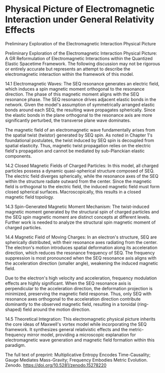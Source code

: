 # Physical Picture of Electromagnetic Interaction under General Relativity Effects

Preliminary Exploration of the Electromagnetic Interaction Physical Picture

Preliminary Exploration of the Electromagnetic Interaction Physical Picture:
A GR Reformulation of Electromagnetic Interactions within the Quantized Elastic Spacetime Framework.
The following discussion may not be rigorous or entirely accurate but represents an attempt to describe the electromagnetic interaction within the framework of this model.

14.1 Electromagnetic Waves:
The SEQ resonance generates an electric field, which induces a spin magnetic moment orthogonal to the resonance direction. The phase of this magnetic moment aligns with the SEQ resonance phase. The SEQ resonance drives adjacent elastic bonds in the network. Given the model's assumption of symmetrically arranged elastic bonds around each SEQ, the resulting wave propagates spherically. Since the elastic bonds in the plane orthogonal to the resonance axis are more significantly perturbed, the transverse plane wave dominates.

The magnetic field of an electromagnetic wave fundamentally arises from the spatial twist (twistor) generated by SEQ spin. As noted in Chapter 1's foundational postulates, the twist induced by SEQ spin is decoupled from spatial elasticity. Thus, magnetic twist propagation relies on the electric field's propagation and cannot be mediated by sub-Planckian elastic components.

14.2 Closed Magnetic Fields of Charged Particles:
In this model, all charged particles possess a dynamic quasi-spherical structure composed of SEQ. The electric field diverges spherically, while the resonance axes of the SEQ within the structure radiate outward from the center. Since the magnetic field is orthogonal to the electric field, the induced magnetic field must form closed spherical surfaces. Macroscopically, this results in a closed magnetic field topology.

14.3 Spin-Generated Magnetic Moment Mechanism:
The twist-induced magnetic moment generated by the structural spin of charged particles and the SEQ spin magnetic moment are distinct concepts at different levels. Further work is needed to analyze the structural spin magnetic moment of charged particles.

14.4 Magnetic Field of Moving Charges:
In an electron's structure, SEQ are spherically distributed, with their resonance axes radiating from the center. The electron's motion introduces spatial deformation along its acceleration direction, which reduces the resonance frequency of SEQ. The frequency suppression is most pronounced when the SEQ resonance axis aligns with the acceleration direction (smaller angle), weakening the induced magnetic field.

Due to the electron's high velocity and acceleration, frequency modulation effects are highly significant. When the SEQ resonance axis is perpendicular to the acceleration direction, the deformation projection is minimized, preserving the magnetic field response. Thus, only SEQ with resonance axes orthogonal to the acceleration direction contribute dominantly to the observed magnetic field, resulting in a toroidal (ring-shaped) field around the motion direction.

14.5 Theoretical Integration:
This electromagnetic physical picture inherits the core ideas of Maxwell's vortex model while incorporating the SEQ framework. It synthesizes general relativistic effects and the metric-frequency mirror model, providing a microscopic explanation for electromagnetic wave generation and magnetic field formation within this paradigm.

The full text of preprint: Multiplicative Entropy Encodes Time-Causality; Gauge Mediates Mass-Gravity; Frequency Embodies Metric Evolution. Zenodo. https://doi.org/10.5281/zenodo.15278220 
